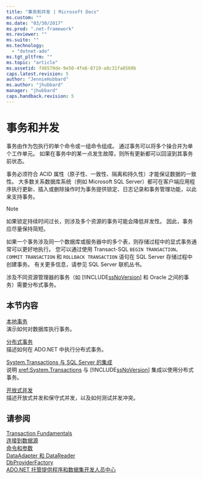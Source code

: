 ```yaml
---
title: "事务和并发 | Microsoft Docs"
ms.custom: ""
ms.date: "03/30/2017"
ms.prod: ".net-framework"
ms.reviewer: ""
ms.suite: ""
ms.technology: 
  - "dotnet-ado"
ms.tgt_pltfrm: ""
ms.topic: "article"
ms.assetid: f46570de-9e50-4fe6-8710-a8c31fa8569b
caps.latest.revision: 5
author: "JennieHubbard"
ms.author: "jhubbard"
manager: "jhubbard"
caps.handback.revision: 5
---
```

# 事务和并发
事务由作为包执行的单个命令或一组命令组成。  通过事务可以将多个操合并为单个工作单元。  如果在事务中的某一点发生故障，则所有更新都可以回滚到其事务前状态。  
  
 事务必须符合 ACID 属性（原子性、一致性、隔离和持久性）才能保证数据的一致性。  大多数关系数据库系统（例如 Microsoft SQL Server）都可在客户端应用程序执行更新、插入或删除操作时为事务提供锁定、日志记录和事务管理功能，以此来支持事务。  
  
> [!NOTE]
>  如果锁定持续时间过长，则涉及多个资源的事务可能会降低并发性。  因此，事务应尽量保持简短。  
  
 如果一个事务涉及同一个数据库或服务器中的多个表，则存储过程中的显式事务通常可以更好地执行。  您可以通过使用 Transact\-SQL `BEGIN TRANSACTION`、`COMMIT TRANSACTION` 和 `ROLLBACK TRANSACTION` 语句在 SQL Server 存储过程中创建事务。  有关更多信息，请参见 SQL Server 联机丛书。  
  
 涉及不同资源管理器的事务（如 [!INCLUDE[ssNoVersion](../../../../includes/ssnoversion-md.md)] 和 Oracle 之间的事务）需要分布式事务。  
  
## 本节内容  
 [本地事务](../../../../docs/framework/data/adonet/local-transactions.md)  
 演示如何对数据库执行事务。  
  
 [分布式事务](../../../../docs/framework/data/adonet/distributed-transactions.md)  
 描述如何在 ADO.NET 中执行分布式事务。  
  
 [System.Transactions 与 SQL Server 的集成](../../../../docs/framework/data/adonet/system-transactions-integration-with-sql-server.md)  
 说明 <xref:System.Transactions> 与 [!INCLUDE[ssNoVersion](../../../../includes/ssnoversion-md.md)] 集成以使用分布式事务。  
  
 [开放式并发](../../../../docs/framework/data/adonet/optimistic-concurrency.md)  
 描述开放式并发和保守式并发，以及如何测试并发冲突。  
  
## 请参阅  
 [Transaction Fundamentals](http://msdn.microsoft.com/zh-cn/2a476b63-b94f-443f-992d-53943fdf4e5d)   
 [连接到数据源](../../../../docs/framework/data/adonet/connecting-to-a-data-source.md)   
 [命令和参数](../../../../docs/framework/data/adonet/commands-and-parameters.md)   
 [DataAdapter 和 DataReader](../../../../docs/framework/data/adonet/dataadapters-and-datareaders.md)   
 [DbProviderFactory](../../../../docs/framework/data/adonet/dbproviderfactories.md)   
 [ADO.NET 托管提供程序和数据集开发人员中心](http://go.microsoft.com/fwlink/?LinkId=217917)